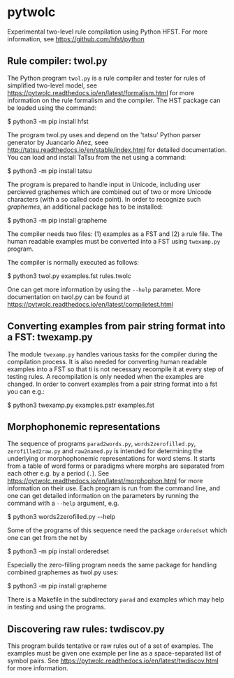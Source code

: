 # pytwolc
Experimental two-level rule compilation using Python HFST. For more information, see https://github.com/hfst/python


## Rule compiler: twol.py

The Python program `twol.py` is a rule compiler and tester for rules of simplified two-level model, see https://pytwolc.readthedocs.io/en/latest/formalism.html for more information on the rule formalism and the compiler.  The HST package can be loaded using the command:

  $ python3 -m pip install hfst

The program twol.py uses and depend on the 'tatsu' Python parser generator by Juancarlo Añez, seee http://tatsu.readthedocs.io/en/stable/index.html for detailed documentation. You can load and install TaTsu from the net using a command:

   $ python3 -m pip install tatsu

The program is prepared to handle input in Unicode, including user percieved graphemes which are combined out of two or more Unicode characters (with a so called code point).  In order to recognize such *graphemes*, an additional package has to be installed:

   $ python3 -m pip install grapheme

The compiler needs two files: (1) examples as a FST and (2) a rule file.  The human readable examples must be converted into a FST using `twexamp.py` program.

The compiler is normally executed as follows:

  $ python3 twol.py examples.fst rules.twolc

One can get more information by using the `--help` parameter.  More documentation on twol.py can be found at https://pytwolc.readthedocs.io/en/latest/compiletest.html

## Converting examples from pair string format into a FST: twexamp.py

The module `twexamp.py` handles various tasks for the compiler during the compilation process.  It is also needed for converting human readable examples into a FST so that ti is not necessary recompile it at every step of testing rules.  A recompilation is only needed when the examples are changed.  In order to convert examples from a pair string format into a fst you can e.g.:

  $ python3 twexamp.py examples.pstr examples.fst


## Morphophonemic representations

The sequence of programs `parad2words.py`, `words2zerofilled.py`, `zerofilled2raw.py` and `raw2named.py` is intended for determining the underlying or morphophonemic representations for word stems.  It starts from a table of word forms or paradigms where morphs are separated from each other e.g. by a period (`.`).  See https://pytwolc.readthedocs.io/en/latest/morphophon.html for more information on their use.  Each program is run from the command line, and one can get detailed information on the parameters by running the command with a `--help` argument, e.g.

  $ python3 words2zerofilled.py --help

Some of the programs of this sequence need the package `orderedset` which one can get from the net by

  $ python3 -m pip install orderedset

Especially the zero-filling program needs the same package for handling combined graphemes as twol.py uses:

   $ python3 -m pip install grapheme

There is a Makefile in the subdirectory `parad` and examples which may help in testing and using the programs.

## Discovering raw rules: twdiscov.py

This program builds tentative or raw rules out of a set of examples.  The examples must be given one example per line as a space-separated list of symbol pairs.  See https://pytwolc.readthedocs.io/en/latest/twdiscov.html for more information.
